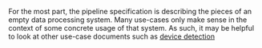
For the most part, the pipeline specification is describing the pieces of an empty data processing system. Many use-cases only make sense in the context of some concrete usage of that system. As such, it may be helpful to look at other use-case documents such as [device detection](/device-detection-specification/usage-examples.md)